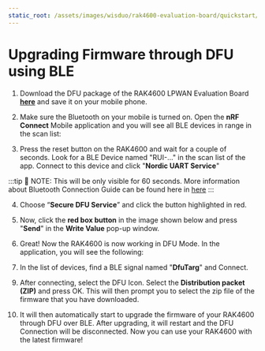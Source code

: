 ```yaml
---
static_root: /assets/images/wisduo/rak4600-evaluation-board/quickstart/8.upgrading-firmware
---
```


# Upgrading Firmware through DFU using BLE
1. Download the DFU package of the RAK4600 LPWAN Evaluation Board [**here**](https://downloads.rakwireless.com/en/LoRa/RAK4600/Firmware/DFU-Package/RAK4600_V3.0.0.7_dfu.zip) and save it on your mobile phone.

2. Make sure the Bluetooth on your mobile is turned on. Open the **nRF Connect** Mobile application and you will see all BLE devices in range in the scan list:

<rk-img
  :src="`${$frontmatter.static_root}/mnzoayqdsaquxxdimpnw.jpg`"
  width="50%"
  figure-number="1"
  caption="Available Bluetooth Devices in the Nordic App"
/>

3. Press the reset button on the RAK4600 and wait for a couple of seconds. Look for a BLE Device named "RUI-..." in the scan list of the app. Connect to this device and click "**Nordic UART Service**"

:::tip 📝 NOTE:
 This will be only visible for 60 seconds. More information about Bluetooth Connection Guide can be found here in [here](bluetooth-connection-modes)
:::

<rk-img
  :src="`${$frontmatter.static_root}/wwbnonxp1ugf6jtckbm6.jpg`"
  width="100%"
  figure-number="2"
  caption="Secure DFU Service in the Nordic App"
/>


4. Choose “**Secure DFU Service**” and click the button highlighted in red.

<rk-img
  :src="`${$frontmatter.static_root}/qxw4hh00xqmcv85df1f7.jpg`"
  width="100%"
  figure-number="3"
  caption="Buttonless DFU"
/>

5. Now, click the **red box button** in the image shown below and press "**Send**" in the **Write Value** pop-up window.

<rk-img
  :src="`${$frontmatter.static_root}/xb1hntew7qrbct9et5hz.jpg`"
  width="100%"
  figure-number="4"
  caption="Resetting the Bootloader via Bluetooth"
/>

6. Great! Now the RAK4600 is now working in DFU Mode. In the application, you will see the following:

<rk-img
  :src="`${$frontmatter.static_root}/qmi89z3vqxvukvbiodnc.jpg`"
  width="50%"
  figure-number="5"
  caption="RAK4600 Default Status Overview after Resetting"
/>

7.  In the list of devices, find a BLE signal named "**DfuTarg**" and Connect.

<rk-img
  :src="`${$frontmatter.static_root}/g2v0fkj63cbuwtt24mht.jpg`"
  width="50%"
  figure-number="6"
  caption="RAK4600 Default Bluetooth ID after Resetting"
/>

9. After connecting, select the DFU Icon. Select the **Distribution packet (ZIP)** and press OK. This will then prompt you to select the zip file of the firmware that you have downloaded.

<rk-img
  :src="`${$frontmatter.static_root}/pqnewr61x87nv5nrxovs.jpg`"
  width="100%"
  figure-number="7"
  caption="Distribution Packet File Type under DFU"
/>

10. It will then automatically start to upgrade the firmware of your RAK4600 through DFU over BLE. After upgrading, it will restart and the DFU Connection will be disconnected. Now you can use your RAK4600 with the latest firmware!

<rk-img
  :src="`${$frontmatter.static_root}/nzilnqodbz6x33uvnpp4.jpg`"
  width="50%"
  figure-number="8"
  caption="DFU Upgrading of RAK4600 Firmwave via BLE"
/>